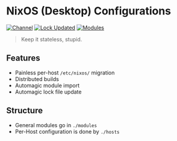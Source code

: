 # NixOS (Desktop) Configurations

[![Channel](https://img.shields.io/badge/dynamic/json?color=5277c3&label=channel&query=%24.nodes.nixpkgs.original.ref&url=https%3A%2F%2Fraw.githubusercontent.com%2Fj0hax%2Fnixos-configurations%2Fmain%2Fflake.lock&logo=nixos)](https://status.nixos.org/) [![Lock Updated](https://img.shields.io/badge/dynamic/json?color=yellow&label=lock%20updated&query=%24[0].commit.author.date&url=https%3A%2F%2Fapi.github.com%2Frepos%2Fj0hax%2Fnixos-configurations%2Fcommits%3Fper_page%3D1%26path%3D%2Fflake.lock)](/flake.lock) [![Modules](https://img.shields.io/badge/dynamic/json?label=Modules&query=%24.length&url=https%3A%2F%2Fapi.github.com%2Frepos%2Fj0hax%2Fnixos-configurations%2Fcontents%2Fmodules)](/modules)

> Keep it stateless, stupid.

## Features

- Painless per-host `/etc/nixos/` migration
- Distributed builds
- Automagic module import
- Automagic lock file update

## Structure

- General modules go in `./modules`
- Per-Host configuration is done by `./hosts`
